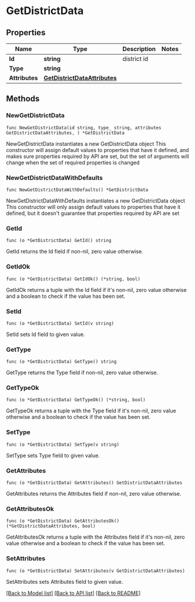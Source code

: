 # GetDistrictData

## Properties

Name | Type | Description | Notes
------------ | ------------- | ------------- | -------------
**Id** | **string** | district id | 
**Type** | **string** |  | 
**Attributes** | [**GetDistrictDataAttributes**](GetDistrictDataAttributes.md) |  | 

## Methods

### NewGetDistrictData

`func NewGetDistrictData(id string, type_ string, attributes GetDistrictDataAttributes, ) *GetDistrictData`

NewGetDistrictData instantiates a new GetDistrictData object
This constructor will assign default values to properties that have it defined,
and makes sure properties required by API are set, but the set of arguments
will change when the set of required properties is changed

### NewGetDistrictDataWithDefaults

`func NewGetDistrictDataWithDefaults() *GetDistrictData`

NewGetDistrictDataWithDefaults instantiates a new GetDistrictData object
This constructor will only assign default values to properties that have it defined,
but it doesn't guarantee that properties required by API are set

### GetId

`func (o *GetDistrictData) GetId() string`

GetId returns the Id field if non-nil, zero value otherwise.

### GetIdOk

`func (o *GetDistrictData) GetIdOk() (*string, bool)`

GetIdOk returns a tuple with the Id field if it's non-nil, zero value otherwise
and a boolean to check if the value has been set.

### SetId

`func (o *GetDistrictData) SetId(v string)`

SetId sets Id field to given value.


### GetType

`func (o *GetDistrictData) GetType() string`

GetType returns the Type field if non-nil, zero value otherwise.

### GetTypeOk

`func (o *GetDistrictData) GetTypeOk() (*string, bool)`

GetTypeOk returns a tuple with the Type field if it's non-nil, zero value otherwise
and a boolean to check if the value has been set.

### SetType

`func (o *GetDistrictData) SetType(v string)`

SetType sets Type field to given value.


### GetAttributes

`func (o *GetDistrictData) GetAttributes() GetDistrictDataAttributes`

GetAttributes returns the Attributes field if non-nil, zero value otherwise.

### GetAttributesOk

`func (o *GetDistrictData) GetAttributesOk() (*GetDistrictDataAttributes, bool)`

GetAttributesOk returns a tuple with the Attributes field if it's non-nil, zero value otherwise
and a boolean to check if the value has been set.

### SetAttributes

`func (o *GetDistrictData) SetAttributes(v GetDistrictDataAttributes)`

SetAttributes sets Attributes field to given value.



[[Back to Model list]](../README.md#documentation-for-models) [[Back to API list]](../README.md#documentation-for-api-endpoints) [[Back to README]](../README.md)



